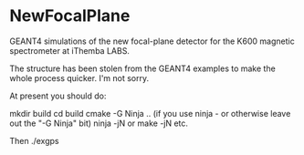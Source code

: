# NewFocalPlane
GEANT4 simulations of the new focal-plane detector for the K600 magnetic spectrometer at iThemba LABS.

The structure has been stolen from the GEANT4 examples to make the whole process quicker. I'm not sorry.

At present you should do:

mkdir build
cd build
cmake -G Ninja .. (if you use ninja - or otherwise leave out the "-G Ninja" bit)
ninja -jN or make -jN etc.

Then ./exgps
